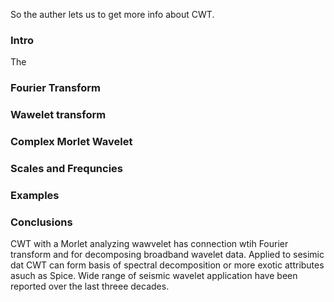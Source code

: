 So the auther lets us to get more info about CWT.

### Intro
The 
### Fourier Transform
### Wawelet transform
### Complex Morlet Wavelet
### Scales and Frequncies
### Examples 
### Conclusions
CWT with a Morlet analyzing wawvelet has connection wtih Fourier transform and for decomposing broadband wavelet data.
Applied to sesimic dat CWT can form basis of spectral decomposition or more exotic attributes asuch as Spice.
Wide range of seismic wavelet application have been reported over the last threee decades.